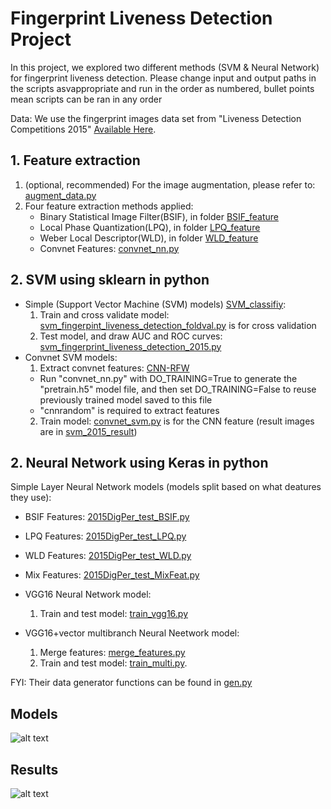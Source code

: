 # Fingerprint Liveness Detection Project

In this project, we explored two different methods (SVM & Neural Network) for fingerprint liveness detection. Please change input and output paths in the scripts asvappropriate and run in the order as numbered, bullet points mean scripts can be ran in any order

Data: We use the fingerprint images data set from "Liveness Detection Competitions 2015" [Available Here](http://livdet.org/registration.php).

## 1. Feature extraction

1. (optional, recommended) For the image augmentation, please refer to: [augment_data.py](augment_data.py)
2. Four feature extraction methods applied:
    + Binary Statistical Image Filter(BSIF), in folder [BSIF_feature](BSIF_feature)
    + Local Phase Quantization(LPQ), in folder [LPQ_feature](LPQ_feature)
    + Weber Local Descriptor(WLD), in folder [WLD_feature](WLD_feature)
    + Convnet Features: [convnet_nn.py](./NeuralNetwork/convnet_nn.py)  
  
## 2. SVM using sklearn in python
+ Simple (Support Vector Machine (SVM) models) [SVM_classifiy](SVM_classifiy):
  1. Train and cross validate model: [svm_fingerpint_liveness_detection_foldval.py](./SVM_classifiy/svm_fingerpint_liveness_detection_foldval.py) is for cross validation
  2. Test model, and draw AUC and ROC curves: [svm_fingerprint_liveness_detection_2015.py](./SVM_classifiy/svm_fingerprint_liveness_detection_2015.py)
+ Convnet SVM models:
  1. Extract convnet features: [CNN-RFW](https://github.com/giovanichiachia/convnet-rfw)
    + Run "convnet_nn.py" with DO_TRAINING=True to generate the "pretrain.h5" model file, and then set DO_TRAINING=False to reuse previously trained model saved to this file
    + "cnnrandom" is required to extract features
  2. Train model: [convnet_svm.py](./SVM_classifiy/convnet_svm.py) is for the CNN feature (result images are in [svm_2015_result](./SVM_classifiy/svm_2015_result))

## 2. Neural Network using Keras in python
Simple Layer Neural Network models (models split based on what deatures they use):
  + BSIF Features: [2015DigPer_test_BSIF.py](./NeuralNetwork/2015DigPer_test_BSIF.py)
  + LPQ Features: [2015DigPer_test_LPQ.py](./NeuralNetwork/2015DigPer_test_LPQ.py)
  + WLD Features: [2015DigPer_test_WLD.py](./NeuralNetwork/2015DigPer_test_WLD.py)
  + Mix Features: [2015DigPer_test_MixFeat.py](./NeuralNetwork/2015DigPer_test_MixFeat.py)

+ VGG16 Neural Network model:
  1. Train and test model: [train_vgg16.py](./NeuralNetwork/train_vgg16.py)

+ VGG16+vector multibranch Neural Neetwork model:
  1. Merge features: [merge_features.py](./NeuralNetwork/merge_features.py)
  2. Train and test model: [train_multi.py](./NeuralNetwork/train_multi.py). 

FYI: Their data generator functions can be found in [gen.py](./NeuralNetwork/gen.py)


## Models
![alt text](models.png)

## Results
![alt text](result.PNG)
